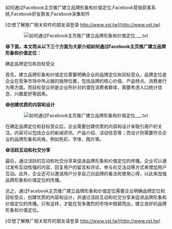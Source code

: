 如何通过Facebook主页推广建立品牌形象和价值定位,Facebook营销获客系统,Facebook好友群发,Facebook采集软件

[😍想了解推广相关软件的朋友请登录 http://www.vst.tw](http://www.vst.tw)

 <center><img src="https://vst.tw/MP4/tuiguang/png/8.png" alt="如何通过Facebook主页推广建立品牌形象和价值定位___.txt"></center>

**😄下面，本文将从以下三个方面为大家介绍如何通过Facebook主页推广建立品牌形象和价值定位：**

确定品牌定位和目标受众

首先，建立品牌形象和价值定位需要明确企业的品牌定位和目标受众。品牌定位是企业在竞争市场中所占据的独特位置，包括品牌的核心价值、产品特点、消费者行为等方面。而目标受众则是企业所针对的潜在消费者群体，需要考虑人口统计信息、兴趣爱好等因素。

**😄创建优质的内容和设计**

 <center><img src="https://vst.tw/MP4/tuiguang/png/4.png" alt="如何通过Facebook主页推广建立品牌形象和价值定位___.txt"></center>

在确定品牌定位和目标受众后，企业需要创建优质的内容和设计来吸引用户的关注。内容可以包括企业的新闻资讯、产品介绍、活动信息等；而设计则需要符合企业的品牌形象和风格，例如色彩、字体、图片等。

**😄活跃互动和社交分享**

最后，通过活跃的互动和社交分享来促进品牌形象和价值定位的传播。企业可以通过发布互动性强的内容、回复用户的留言和评论、参与社交活动等方式来增加用户互动。此外，企业还可以邀请用户分享自己对品牌的看法和使用心得，以此来加强品牌形象和价值定位的传播。

总之，通过Facebook主页推广建立品牌形象和价值定位需要企业明确品牌定位和目标受众，创建优质的内容和设计，并通过活跃互动和社交分享来促进品牌形象和价值定位的传播。只有这样，才能在竞争激烈的市场中脱颖而出，建立良好的品牌形象和价值定位。

[😍想了解推广相关软件的朋友请登录 http://www.vst.tw](http://www.vst.tw)



